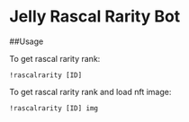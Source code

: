 # Jelly Rascal Rarity Bot

##Usage

To get rascal rarity rank:
```
!rascalrarity [ID]
```

To get rascal rarity rank and load nft image:
```
!rascalrarity [ID] img
```
